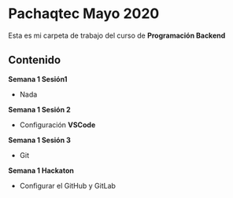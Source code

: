 # Pachaqtec Mayo 2020
Esta es mi carpeta de trabajo del curso de **Programación Backend**
## Contenido
**Semana 1 Sesión1**

 - Nada

**Semana 1 Sesión 2**

 - Configuración **VSCode**

**Semana 1 Sesión 3**

 - Git

**Semana 1 Hackaton**

 - Configurar el GitHub y GitLab
